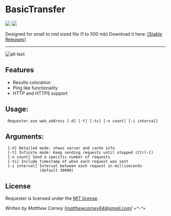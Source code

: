 # BasicTransfer

[![](https://img.shields.io/badge/version-1.0-brightgreen.svg)]() ![](https://img.shields.io/maintenance/yes/2018.svg)

Designed for small to mid sized file (1 to 500 mb)
Download it here: [[Stable Releases]](https://github.com/Killeroo/Requester/releases)
***
![alt text](docs/screenshots/screenshot.png "PowerPing in action")

## Features

- Results coloration 
- Ping like functionality
- HTTP and HTTPS support

## Usage: 
     Requester.exe web_address [-d] [-t] [-ts] [-n count] [-i interval]
               
## Arguments:
     [-d] Detailed mode: shows server and cache info
     [-t] Infinite mode: Keep sending requests until stopped (Ctrl-C)
     [-n count] Send a specific number of requests
     [-ts] Include timestamp of when each request was sent
     [-i interval] Interval between each request in milliseconds 
                   (default 30000)
     
## License

Requester is licensed under the [MIT license](LICENSE).

*Written by Matthew Carney [matthewcarney64@gmail.com] =^-^=*
